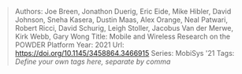 > Authors: Joe Breen, Jonathon Duerig, Eric Eide, Mike Hibler, David Johnson, Sneha Kasera, Dustin Maas, Alex Orange, Neal Patwari, Robert Ricci, David Schurig, Leigh Stoller, Jacobus Van der Merwe, Kirk Webb, Gary Wong
> Title: Mobile and Wireless Research on the POWDER Platform
> Year: 2021
> Url: https://doi.org/10.1145/3458864.3466915
> Series: MobiSys '21
> Tags: *Define your own tags here, separate by comma*